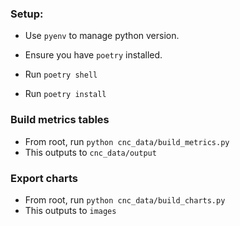 

### Setup:

- Use `pyenv` to manage python version.
- Ensure you have `poetry` installed.


- Run `poetry shell`
- Run `poetry install`


### Build metrics tables
- From root, run `python cnc_data/build_metrics.py`
- This outputs to `cnc_data/output`


### Export charts
- From root, run `python cnc_data/build_charts.py`
- This outputs to `images`